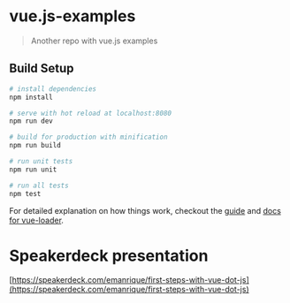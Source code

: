 # vue.js-examples

> Another repo with vue.js examples

## Build Setup

``` bash
# install dependencies
npm install

# serve with hot reload at localhost:8080
npm run dev

# build for production with minification
npm run build

# run unit tests
npm run unit

# run all tests
npm test
```

For detailed explanation on how things work, checkout the [guide](http://vuejs-templates.github.io/webpack/) and [docs for vue-loader](http://vuejs.github.io/vue-loader).

# Speakerdeck presentation
[https://speakerdeck.com/emanrique/first-steps-with-vue-dot-js](https://speakerdeck.com/emanrique/first-steps-with-vue-dot-js)
